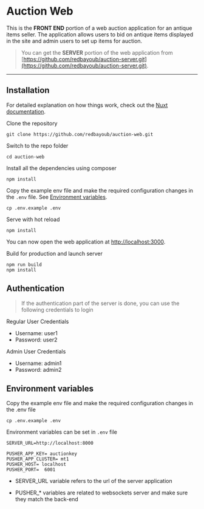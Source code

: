# Auction Web

This is the **FRONT END** portion of a web auction application for an antique items seller. The application allows users to bid on antique items displayed in the site and admin users to set up items for auction.

> You can get the **SERVER** portion of the web application from [https://github.com/redbayoub/auction-server.git](https://github.com/redbayoub/auction-server.git).

---

## Installation
For detailed explanation on how things work, check out the [Nuxt documentation](https://nuxtjs.org).


Clone the repository

    git clone https://github.com/redbayoub/auction-web.git

Switch to the repo folder

    cd auction-web


Install all the dependencies using composer

    npm install

Copy the example env file and make the required configuration changes in the `.env` file.  See [Environment variables](#environment-variables).

    cp .env.example .env

Serve with hot reload 

    npm install

You can now open the web application at [http://localhost:3000](http://localhost:3000).

    
Build for production and launch server

    npm run build
    npm install

## Authentication

> If the authentication part of the server is done, you can use the following credentials to login

Regular User Credentials

-   Username: user1
-   Password: user2

Admin User Credentials

-   Username: admin1
-   Password: admin2

## Environment variables

Copy the example env file and make the required configuration changes in the .env file

    cp .env.example .env

Environment variables can be set in `.env` file

    SERVER_URL=http://localhost:8000
    
    PUSHER_APP_KEY= auctionkey
    PUSHER_APP_CLUSTER= mt1
    PUSHER_HOST= localhost
    PUSHER_PORT=  6001

-   SERVER_URL variable refers to the url of the server application

-   PUSHER_* variables are related to websockets server and make sure they match the back-end


